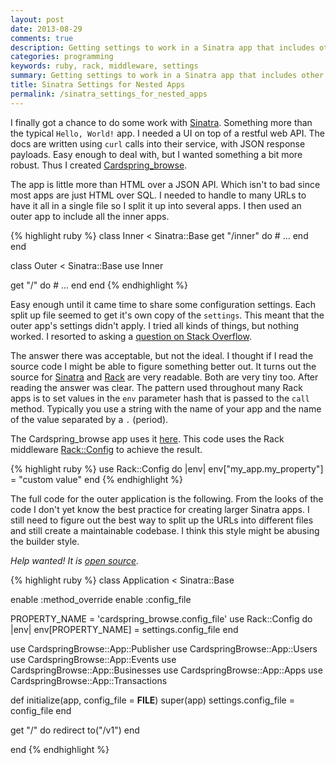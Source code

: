 ```yaml
---
layout: post
date: 2013-08-29
comments: true
description: Getting settings to work in a Sinatra app that includes other Sinatra apps can be done a lot easier than you think using the Rack::Config middleware.
categories: programming
keywords: ruby, rack, middleware, settings
summary: Getting settings to work in a Sinatra app that includes other Sinatra apps can be done a lot easier than you think using the Rack::Config middleware. I show how I created a Sinatra app with several nested Sinatra apps. And how I solved the issue with using a shared settings value from outer apps to the inner apps.
title: Sinatra Settings for Nested Apps
permalink: /sinatra_settings_for_nested_apps
---
```


I finally got a chance to do some work with [Sinatra][]. Something more than the typical `Hello, World!` app. I needed a UI on top of a restful web API. The docs are written using `curl` calls into their service, with JSON response payloads. Easy enough to deal with, but I wanted something a bit more robust. Thus I created [Cardspring_browse][].

The app is little more than HTML over a JSON API. Which isn't to bad since most apps are just HTML over SQL. I needed to handle to many URLs to have it all in a single file so I split it up into several apps. I then used an outer app to include all the inner apps.

{% highlight ruby %}
class Inner < Sinatra::Base
  get "/inner" do
    # ...
  end
end

class Outer < Sinatra::Base
  use Inner

  get "/" do
    # ...
  end
end
{% endhighlight %}

Easy enough until it came time to share some configuration settings.  Each split up file seemed to get it's own copy of the `settings`. This meant that the outer app's settings didn't apply. I tried all kinds of things, but nothing worked. I resorted to asking a [question on Stack Overflow][2].

The answer there was acceptable, but not the ideal. I thought if I read the source code I might be able to figure something better out. It turns out the source for [Sinatra][3] and [Rack][] are very readable. Both are very tiny too. After reading the answer was clear. The pattern used throughout many Rack apps is to set values in the `env` parameter hash that is passed to the `call` method. Typically you use a string with the name of your app and the name of the value separated by a `.` (period).

The Cardspring_browse app uses it [here][1]. This code uses the Rack middleware [Rack::Config][4] to achieve the result.

{% highlight ruby %}
use Rack::Config do |env|
  env["my_app.my_property"] = "custom value"
end
{% endhighlight %}

The full code for the outer application is the following. From the looks of the code I don't yet know the best practice for creating larger Sinatra apps. I still need to figure out the best way to split up the URLs into different files and still create a maintainable codebase. I think this style might be abusing the builder style.

*Help wanted! It is [open source][5].*

{% highlight ruby %}
class Application < Sinatra::Base

  enable :method_override
  enable :config_file

  PROPERTY_NAME = 'cardspring_browse.config_file'
  use Rack::Config do |env|
    env[PROPERTY_NAME] = settings.config_file
  end

  use CardspringBrowse::App::Publisher
  use CardspringBrowse::App::Users
  use CardspringBrowse::App::Events
  use CardspringBrowse::App::Businesses
  use CardspringBrowse::App::Apps
  use CardspringBrowse::App::Transactions

  def initialize(app, config_file = __FILE__)
    super(app)
    settings.config_file = config_file
  end

  get "/" do
    redirect to("/v1")
  end

end
{% endhighlight %}

[1]: https://github.com/jjasonclark/cardspring_browse/blob/intro_blog_post/lib/cardspring_browse/application.rb#L15-L18
[2]: http://stackoverflow.com/questions/18320823/sharing-yaml-config-files-between-sinatra-and-rails
[3]: http:github.com/sinatra/sinatra
[4]: https://github.com/rack/rack/blob/master/lib/rack/config.rb
[5]: https://github.com/jjasonclark/cardspring_browse/blob/intro_blog_post/LICENSE.txt
[sinatra]: http://sinatrarb.com
[cardspring_browse]: https://github.com/jjasonclark/cardspring_browse
[rack]: http://github.com/rack/rack
